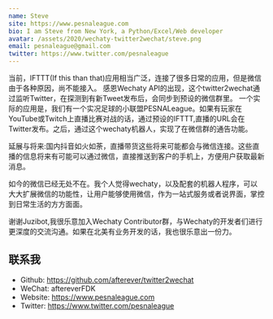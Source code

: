 ```yaml
---
name: Steve
site: https://www.pesnaleague.com
bio: I am Steve from New York, a Python/Excel/Web developer
avatar: /assets/2020/wechaty-twitter2wechat/steve.png
email: pesnaleague@gmail.com
twitter: https://www.twitter.com/pesnaleague
---
```


当前，IFTTT(If this than that)应用相当广泛，连接了很多日常的应用，但是微信由于各种原因，尚不能接入。
感恩Wechaty API的出现，这个twitter2wechat通过监听Twitter，在探测到有新Tweet发布后，会同步到预设的微信群里。
一个实际的应用是，我们有一个实况足球的小联盟PESNALeague。如果有玩家在YouTube或Twitch上直播比赛对战的话，通过预设的IFTTT,直播的URL会在Twitter发布。之后，通过这个wechaty机器人，实现了在微信群的通告功能。

延展与将来:国内抖音如火如荼，直播带货这些将来可能都会与微信连接。这些直播的信息将来有可能可以通过微信，直接推送到客户的手机上，方便用户获取最新消息。

如今的微信已经无处不在。我个人觉得wechaty，以及配套的机器人程序，可以大大扩展微信的功能性，让用户能够使用微信，作为一站式服务或者说界面，掌控到日常生活的方方面面。

谢谢Juzibot,我很乐意加入Wechaty Contributor群，与Wechaty的开发者们进行更深度的交流沟通。如果在北美有业务开发的话，我也很乐意出一份力。

## 联系我

- Github: <https://github.com/afterever/twitter2wechat>
- WeChat: aftereverFDK
- Website: <https://www.pesnaleague.com>
- Twitter: <https://www.twitter.com/pesnaleague>
